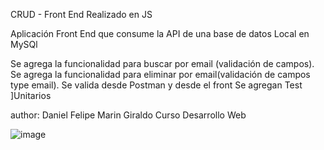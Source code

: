 CRUD - Front End Realizado en JS

Aplicación Front End que consume la API de una base de datos Local en MySQl


Se agrega la funcionalidad para buscar por email (validación de campos).
Se agrega la funcionalidad para eliminar por email(validación de campos type email).
Se valida desde Postman y desde el front
Se agregan Test ]Unitarios

author: Daniel Felipe Marin Giraldo
Curso Desarrollo Web

![image](https://user-images.githubusercontent.com/51167724/173736276-72796160-3b09-45ff-9035-f40395c495a2.png)

